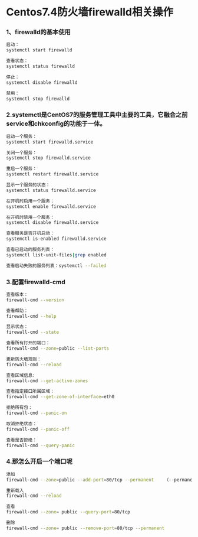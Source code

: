 # Centos7.4防火墙firewalld相关操作

### 1、firewalld的基本使用
```bash
启动： 
systemctl start firewalld

查看状态：
systemctl status firewalld 

停止： 
systemctl disable firewalld

禁用： 
systemctl stop firewalld
```
 
### 2.systemctl是CentOS7的服务管理工具中主要的工具，它融合之前service和chkconfig的功能于一体。
```bash
启动一个服务：
systemctl start firewalld.service

关闭一个服务：
systemctl stop firewalld.service

重启一个服务：
systemctl restart firewalld.service

显示一个服务的状态：
systemctl status firewalld.service

在开机时启用一个服务：
systemctl enable firewalld.service

在开机时禁用一个服务：
systemctl disable firewalld.service

查看服务是否开机启动：
systemctl is-enabled firewalld.service

查看已启动的服务列表：
systemctl list-unit-files|grep enabled

查看启动失败的服务列表：systemctl --failed
```

### 3.配置firewalld-cmd
```bash
查看版本： 
firewall-cmd --version

查看帮助： 
firewall-cmd --help

显示状态： 
firewall-cmd --state

查看所有打开的端口： 
firewall-cmd --zone=public --list-ports

更新防火墙规则： 
firewall-cmd --reload

查看区域信息:  
firewall-cmd --get-active-zones

查看指定接口所属区域： 
firewall-cmd --get-zone-of-interface=eth0

拒绝所有包：
firewall-cmd --panic-on

取消拒绝状态： 
firewall-cmd --panic-off

查看是否拒绝： 
firewall-cmd --query-panic
```
 
### 4.那怎么开启一个端口呢
```bash
添加
firewall-cmd --zone=public --add-port=80/tcp --permanent    （--permanent永久生效，没有此参数重启后失效）

重新载入
firewall-cmd --reload

查看
firewall-cmd --zone= public --query-port=80/tcp

删除
firewall-cmd --zone= public --remove-port=80/tcp --permanent

```